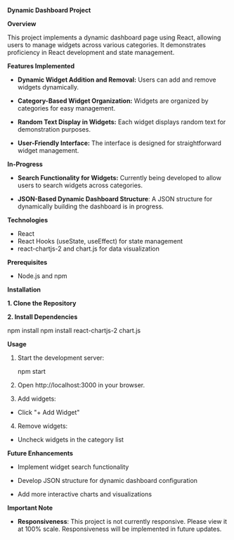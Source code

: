 **Dynamic Dashboard Project**

**Overview**

This project implements a dynamic dashboard page using React, allowing users to manage widgets across various categories. It demonstrates proficiency in React development and state management.

**Features Implemented**

- **Dynamic Widget Addition and Removal:** Users can add and remove widgets dynamically.
  
- **Category-Based Widget Organization:** Widgets are organized by categories for easy management.
  
- **Random Text Display in Widgets:** Each widget displays random text for demonstration purposes.
  
- **User-Friendly Interface:** The interface is designed for straightforward widget management.
  
**In-Progress**

- **Search Functionality for Widgets:** Currently being developed to allow users to search widgets across categories.
  
- **JSON-Based Dynamic Dashboard Structure**: A JSON structure for dynamically building the dashboard is in progress.

**Technologies**

- React
- React Hooks (useState, useEffect) for state management
- react-chartjs-2 and chart.js for data visualization

**Prerequisites**

- Node.js and npm

**Installation**

**1. Clone the Repository**

**2. Install Dependencies**

  npm install
  npm install react-chartjs-2 chart.js

**Usage**

1. Start the development server:
   
   npm start

2.  Open http://localhost:3000 in your browser.
  
3.  Add widgets:

- Click "+ Add Widget"

4. Remove widgets:

- Uncheck widgets in the category list

**Future Enhancements**

- Implement widget search functionality

- Develop JSON structure for dynamic dashboard configuration

- Add more interactive charts and visualizations

**Important Note**

- **Responsiveness**: This project is not currently responsive. Please view it at 100% scale. Responsiveness will be implemented in future updates.
